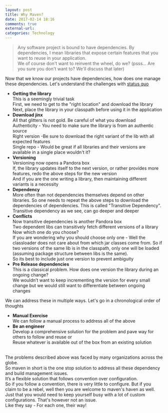 ```yaml
---
layout: post
title: Why Maven?
date: 2017-02-14 18:16
comments: true
external-url:
categories: Technology
---
```


>Any software project is bound to have dependencies. By dependencies, I mean libraries that expose certain features that you want to reuse in your application.<br>
>We of course don't want to reinvent the wheel, do we? (psss… Are you sure you don't want to? We'll discuss that later)

Now that we know our projects have dependencies, how does one manage these dependencies.
Let's understand the challenges with [status quo](https://www.vocabulary.com/dictionary/status%20quo)
	
* **Getting the library**<br>
This is a seemingly trivial task<br>
First, we need to get to the "right location" and download the library<br>
Next, place the library in your classpath before using it in the application<br>
* **Download jinx**<br>
All that glitters is not gold. Be careful of what you download<br>
Authenticity - You need to make sure the library is from an authentic source<br>
Right version -Be sure to download the right variant of the lib with all expected features<br>
Single repo - Would be great if all libraries and their versions are available in a single place wouldn't it?<br>
* **Versioning**<br>
Versioning now opens a Pandora box<br>
If, the library updates itself to the next version, or rather provides more features, redo the above steps for the new version<br>
And if you are the one writing a library, then maintaining different variants is a necessity<br>
* **Dependency**<br>
More often than not dependencies themselves depend on other libraries. So one needs to repeat the above steps to download the dependencies of dependencies.
This is called "Transitive Dependency". Transitive dependency as we see, can go deeper and deeper
* **Conflicts**<br>
Now transitive dependencies is another Pandora box<br>
Two dependent libs can transitively fetch different versions of a library<br>
Now which one do you choose?<br>
If you are wondering why you should choose only one - Well the classloader does not care about from which jar classes come from. So if two versions of the same lib is in the classpath, only one will be loaded (assuming package structure between libs is the same).<br>
So its best to include just one version to prevent ambiguity
*  **Pre Release dependencies**<br>
This is a classical problem. How does one version the library during an ongoing change?<br>
We wouldn’t want to keep incrementing the version for every small change but we would still want to differentiate between ongoing changes

We can address these in multiple ways. Let's go in a chronological order of thoughts
* **Manual Exercise**<br>
We can follow a manual process to address all of the above<br>
* **Be an engineer**<br>
Develop a comprehensive solution for the problem and pave way for others to follow and reuse or<br>
Reuse whatever is available out of the box from an existing solution<br><br>
	
The problems described above was faced by many organizations across the globe.<br>
So maven in short is the one stop solution to address all these dependency and build management issues.<br>
It’s a flexible solution that follows convention over configuration.<br>
So if you follow a convention, there is very little to configure. But if you claim to be a rebel, well then you are welcome to maven's haven as well. Just that you would need to keep yourself busy with a lot of custom configurations. That's however not an issue.<br>
Like they say - For each one, their way!

